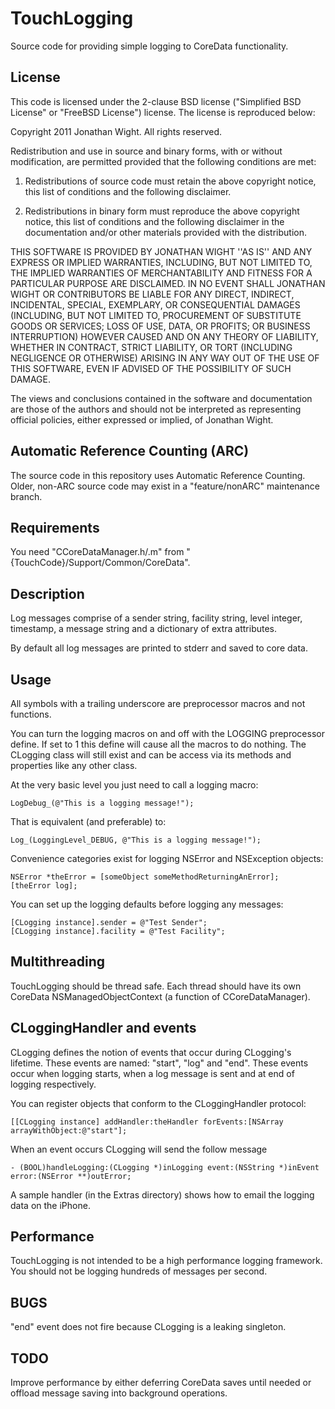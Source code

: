 # TouchLogging

Source code for providing simple logging to CoreData functionality.

## License

This code is licensed under the 2-clause BSD license ("Simplified BSD License" or "FreeBSD License") license. The license is reproduced below:

Copyright 2011 Jonathan Wight. All rights reserved.

Redistribution and use in source and binary forms, with or without modification, are
permitted provided that the following conditions are met:

   1. Redistributions of source code must retain the above copyright notice, this list of
      conditions and the following disclaimer.

   2. Redistributions in binary form must reproduce the above copyright notice, this list
      of conditions and the following disclaimer in the documentation and/or other materials
      provided with the distribution.

THIS SOFTWARE IS PROVIDED BY JONATHAN WIGHT ''AS IS'' AND ANY EXPRESS OR IMPLIED
WARRANTIES, INCLUDING, BUT NOT LIMITED TO, THE IMPLIED WARRANTIES OF MERCHANTABILITY AND
FITNESS FOR A PARTICULAR PURPOSE ARE DISCLAIMED. IN NO EVENT SHALL JONATHAN WIGHT OR
CONTRIBUTORS BE LIABLE FOR ANY DIRECT, INDIRECT, INCIDENTAL, SPECIAL, EXEMPLARY, OR
CONSEQUENTIAL DAMAGES (INCLUDING, BUT NOT LIMITED TO, PROCUREMENT OF SUBSTITUTE GOODS OR
SERVICES; LOSS OF USE, DATA, OR PROFITS; OR BUSINESS INTERRUPTION) HOWEVER CAUSED AND ON
ANY THEORY OF LIABILITY, WHETHER IN CONTRACT, STRICT LIABILITY, OR TORT (INCLUDING
NEGLIGENCE OR OTHERWISE) ARISING IN ANY WAY OUT OF THE USE OF THIS SOFTWARE, EVEN IF
ADVISED OF THE POSSIBILITY OF SUCH DAMAGE.

The views and conclusions contained in the software and documentation are those of the
authors and should not be interpreted as representing official policies, either expressed
or implied, of Jonathan Wight.

## Automatic Reference Counting (ARC)

The source code in this repository uses Automatic Reference Counting. Older, non-ARC source code may exist in a "feature/nonARC" maintenance branch.

## Requirements

You need "CCoreDataManager.h/.m" from "{TouchCode}/Support/Common/CoreData".

## Description

Log messages comprise of a sender string, facility string, level integer, timestamp, a message string and a dictionary of extra attributes.

By default all log messages are printed to stderr and saved to core data.

## Usage

All symbols with a trailing underscore are preprocessor macros and not functions.

You can turn the logging macros on and off with the LOGGING preprocessor define. If set to 1 this define will cause all the macros to do nothing. The CLogging class will still exist and can be access via its methods and properties like any other class.

At the very basic level you just need to call a logging macro:

    LogDebug_(@"This is a logging message!");

That is equivalent (and preferable) to:

	Log_(LoggingLevel_DEBUG, @"This is a logging message!");

Convenience categories exist for logging NSError and NSException objects:

	NSError *theError = [someObject someMethodReturningAnError];
	[theError log];

You can set up the logging defaults before logging any messages:

	[CLogging instance].sender = @"Test Sender";
	[CLogging instance].facility = @"Test Facility";

## Multithreading

TouchLogging should be thread safe. Each thread should have its own CoreData NSManagedObjectContext (a function of CCoreDataManager).

## CLoggingHandler and events

CLogging defines the notion of events that occur during CLogging's lifetime. These events are named: "start", "log" and "end". These events occur when logging starts, when a log message is sent and at end of logging respectively.

You can register objects that conform to the CLoggingHandler protocol:

    [[CLogging instance] addHandler:theHandler forEvents:[NSArray arrayWithObject:@"start"];

When an event occurs CLogging will send the follow message

    - (BOOL)handleLogging:(CLogging *)inLogging event:(NSString *)inEvent error:(NSError **)outError;

A sample handler (in the Extras directory) shows how to email the logging data on the iPhone.

## Performance

TouchLogging is not intended to be a high performance logging framework. You should not be logging hundreds of messages per second.

## BUGS

"end" event does not fire because CLogging is a leaking singleton.

## TODO

Improve performance by either deferring CoreData saves until needed or offload message saving into background operations.
